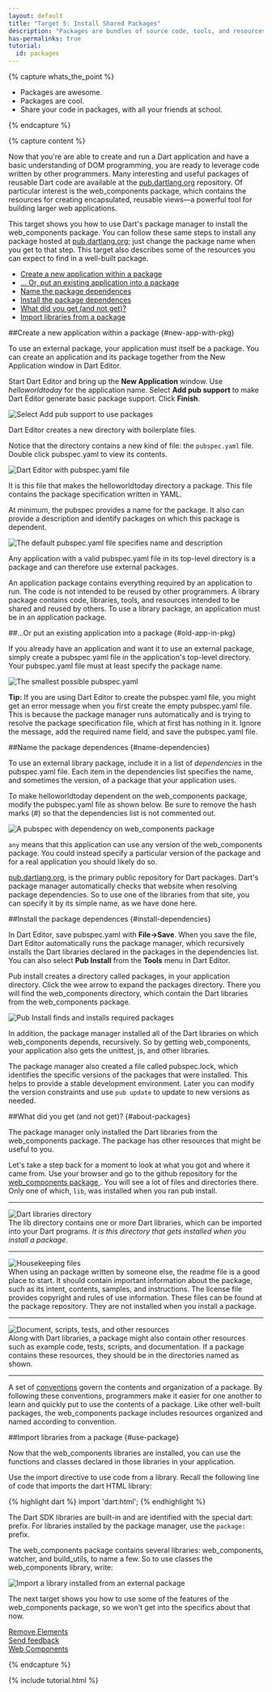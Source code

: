 ```yaml
---
layout: default
title: "Target 5: Install Shared Packages"
description: "Packages are bundles of source code, tools, and resources that help you to organize and share code"
has-permalinks: true
tutorial:
  id: packages
---
```


{% capture whats_the_point %}

* Packages are awesome.
* Packages are cool.
* Share your code in packages, with all your friends at school.

{% endcapture %}

{% capture content %}

Now that you're are able to create and run a Dart application
and have a basic understanding of DOM programming,
you are ready to leverage code written by other programmers.
Many interesting and useful packages of reusable Dart code
are available at the
<a href="http://pub.dartlang.org/">pub.dartlang.org</a>
repository.
Of particular interest is the web_components package,
which contains the resources for creating encapsulated,
reusable views&mdash;a powerful tool for building larger web applications.

This target shows you how to use Dart's package manager
to install the web_components package.
You can follow these same steps to install any package hosted at
<a href="http://pub.dartlang.org/">pub.dartlang.org</a>;
just change the package name when you get to that step.
This target also describes some of the resources you can expect to find
in a well-built package.

* [Create a new application within a package](#new-app-with-pkg)
* [... Or, put an existing application into a package](#old-app-in-pkg)
* [Name the package dependences](#name-dependencies)
* [Install the package dependences](#install-dependencies)
* [What did you get (and not get)?](#about-packages)
* [Import libraries from a package](#use-package)

##Create a new application within a package {#new-app-with-pkg}

To use an external package,
your application must itself be a package.
You can create an application and its package together
from the New Application window in Dart Editor.

Start Dart Editor and bring up the **New Application** window.
Use _helloworldtoday_ for the application name.
Select **Add pub support** to make Dart Editor
generate basic package support.
Click **Finish**.

![Select **Add pub support** to use packages](images/create-hwtoday.png)

Dart Editor creates a new directory with boilerplate files.

Notice that the directory contains a new kind of file:
the `pubspec.yaml` file.
Double click pubspec.yaml to view its contents.

![Dart Editor with pubspec.yaml file](images/hwtoday-files.png)

It is this file that makes the helloworldtoday directory a package.
This file contains the package specification written in YAML.

At minimum, the pubspec provides a name for the package.
It also can provide a description and identify packages on
which this package is dependent.

![The default pubspec.yaml file specifies name and description](images/pubspec.png)

Any application with a valid pubspec.yaml file in its top-level directory
is a package and can therefore use external packages.

An application package contains everything required
by an application to run.
The code is not intended to be reused by other programmers.
A library package contains code, libraries,
tools, and resources intended to be shared and reused by others.
To use a library package,
an application must be in an application package.

##...Or put an existing application into a package {#old-app-in-pkg}

If you already have an application
and want it to use an external package,
simply create a pubspec.yaml file in the application's top-level directory.
Your pubspec.yaml file must at least specify the package name.

![The smallest possible pubspec.yaml](images/minimalpubspec.png)

<aside class="alert">
<strong>Tip:</strong> If you are using
Dart Editor to create the pubspec.yaml file,
you might get an error message
when you first create the empty pubspec.yaml file.
This is because the package manager runs automatically and
is trying to resolve the package specification file,
which at first has nothing in it.
Ignore the message,
add the required name field,
and save the pubspec.yaml file.
</aside>

##Name the package dependences {#name-dependencies}

To use an external library package,
include it in a list of _dependencies_ in the pubspec.yaml file.
Each item in the dependencies list
specifies the name, and sometimes the version,
of a package that your application uses.

To make helloworldtoday dependent on
the web_components package,
modify the pubspec.yaml file as shown below.
Be sure to remove the hash marks (#) so that
the dependencies list is not commented out.

![A pubspec with dependency on web_components package](images/pubspec-webcomponents.png)

`any` means that this application can use
any version of the web_components package.
You could instead specify a particular version of the package
and for a real application you should likely do so.

<a href="http://pub.dartlang.org/">pub.dartlang.org</a>,
is the primary public repository for Dart packages.
Dart's package manager automatically checks that
website when resolving package dependencies.
So to use one of the libraries from that site,
you can specify it by its simple name,
as we have done here.

##Install the package dependences {#install-dependencies}

In Dart Editor, save pubspec.yaml with **File->Save**.
When you save the file,
Dart Editor automatically runs the package manager,
which recursively installs the Dart libraries
declared in the packages in the dependencies list.
You can also select **Pub Install** from the **Tools** menu in Dart Editor.

Pub install creates a directory called packages,
in your application directory.
Click the wee arrow to expand the packages directory.
There you will find the web_components directory,
which contain the Dart libraries from the web_components package.

![Pub Install finds and installs required packages](images/run-pub-install.png)

In addition,
the package manager installed all of the Dart libraries
on which web_components depends, recursively.
So by getting web_components,
your application also gets the unittest, js, and other libraries.

The package manager also created a file called pubspec.lock,
which identifies the specific versions of the packages that were installed.
This helps to provide a stable development environment.
Later you can modify the version constraints and use `pub update`
to update to new versions as needed.

##What did you get (and not get)? {#about-packages}

The package manager only installed the Dart libraries from
the web_components package.
The package has other resources that might be useful to you.

Let's take a step back for a moment to look at what
you got and where it came from.
Use your browser and go to
the github repository for the
<a href="https://github.com/dart-lang/dart-web-components" target="_blank">
web_components package
</a>.
You will see a lot of files and directories there.
Only one of which, `lib`, was installed when you ran pub install.

<div>
  <hr>
  <div class="row">
    <div class="span2">
    <img src="images/libraries-folder.png"
         alt="Dart libraries directory"/>
    </div>
    <div class="span7">
      The lib directory contains one or more Dart libraries,
      which can be imported into your Dart programs.
      <em>It is this directory that gets installed when you install a package.</em>
    </div>
  </div>
  <hr>
  <div class="row">
    <div class="span2">
    <img src="images/housekeeping-files.png"
         alt="Housekeeping files"/>
    </div>
    <div class="span7">
      When using an package written by someone else,
      the readme file is a good place to start.
      It should contain important information about the package,
      such as its intent, contents, samples, and instructions.
      The license file provides copyright and rules of use information.
      These files can be found at the package repository.
      They are not installed when you install a package.
    </div>
  </div>
  <hr>
  <div class="row">
    <div class="span2">
    <img src="images/other-folders.png"
         alt="Document, scripts, tests, and other resources"/>
    </div>
    <div class="span7">
      Along with Dart libraries,
      a package might also contain other resources 
      such as example code, tests, scripts, and documentation.
      If a package contains these resources,
      they should be in the directories named as shown.
    </div>
  </div>
  <hr>
</div>

A set of
<a href="http://pub.dartlang.org/doc/package-layout.html">conventions</a>
govern the contents and organization of a package.
By following these conventions,
programmers make it easier for one another to learn
and quickly put to use the contents of a package.
Like other well-built packages,
the web_components package includes resources organized and named
according to convention.

##Import libraries from a package {#use-package}

Now that the web_components libraries are installed,
you can use the functions and classes declared in those libraries
in your application.

Use the import directive to use code from a library.
Recall the following line of code that imports the dart HTML library:

{% highlight dart %}
import 'dart:html';
{% endhighlight %}

The Dart SDK libraries are built-in and
are identified with the special dart: prefix.
For libraries installed by the package manager,
use the `package:` prefix.

The web_components package contains several libraries:
web_components, watcher, and build_utils, to name a few.
So to use classes the web_components library, write:

![Import a library installed from an external package](images/import-directive.png)

The next target shows you how to use some of the features
of the web_components package,
so we won't get into the specifics about that now.

<div class="row">
  <div class="span3">
  <a href="/docs/tutorials/remove-elements/"><i class="icon-chevron-left"> </i> Remove Elements</a>
  </div>
  <div class="span3">
<a href="http://code.google.com/p/dart/issues/entry?template=Tutorial%20feedback"
 target="_blank">
<i class="icon-comment"> </i>
Send feedback
</a>
  </div>
  <div class="span3">
  <a href="/docs/tutorials/web-components/" class="pull-right">Web Components <i class="icon-chevron-right"> </i> </a>
  </div>
</div>

{% endcapture %}

{% include tutorial.html %}
